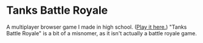 # Tanks Battle Royale
A multiplayer browser game I made in high school. ([Play it here.](https://tanks.owenbechtel.com)) "Tanks Battle Royale" is a bit of a misnomer, as it isn't actually a battle royale game.